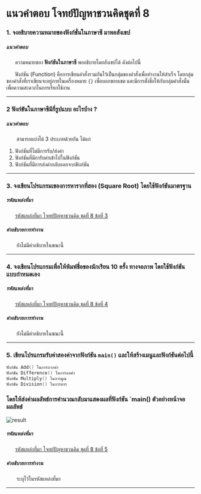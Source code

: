 # แนวคำตอบ โจทย์ปัญหาชวนคิดชุดที่ 8

### 1. จงอธิบายความหมายของฟังก์ชั่นในภาษาซี มาพอสังเขป

##### แนวคำตอบ
&nbsp;&nbsp;&nbsp;&nbsp;&nbsp;&nbsp;ความหมายของ **ฟังก์ชันในภาษาซี** พออธิบายโดยสังเขปได้ ดังต่อไปนี้

&nbsp;&nbsp;&nbsp;&nbsp;&nbsp;&nbsp;ฟังก์ชัน (Function) คือการเขียนคำสั่งรวมกันไว้เป็นกลุ่มของคำสั่งเพื่อทำงานให้สำเร็จ โดยกลุ่มของคำสั่งที่เราเขียนจะอยู่ภายในเครื่องหมาย `{}` เพื่อบอกขอบเขต และมีการตั้งชื่อให้กับกลุ่มคำสั่งนั้น เพื่อความสะดวกในการเรียกใช้งาน

---
### 2 ฟังก์ขันในภาษาซีมีกี่รูปแบบ อะไรบ้าง ?
##### แนวคำตอบ
&nbsp;&nbsp;&nbsp;&nbsp;&nbsp;&nbsp; สามารถแบ่งได้ 3 ประเภทด้วยกัน ได้แก่

1. ฟังก์ชันที่ไม่มีการรับ/ส่งค่า
2. ฟังก์ชันที่มีการับค่าเข้าไปในฟังก์ชัน
3. ฟังก์ชันที่มีการส่งค่ากลับออกจากฟังก์ชัน

---
### 3. จงเขียนโปรแกรมเของการหารากที่สอง (Square Root) โดยใช้ฟังก์ชันมาตรฐาน

##### รหัสแหล่งที่มา
&nbsp;&nbsp;&nbsp;&nbsp;&nbsp;&nbsp;[รหัสแหล่งที่มา โจทย์ปัญหาชวนคิด ชุดที่ 8 ข้อที่ 3 ](https://github.com/Vixolence/Jetavat_C-answer/blob/master/src/summary-8/8-3.c)

##### คำอธิบายการทำงาน
&nbsp;&nbsp;&nbsp;&nbsp;&nbsp;&nbsp;
ยังไม่มีคำอธิบายในขณะนี้

---
### 4. จงเขียนโปรแกรมเพื่อให้พิมพ์ชื่อของนักเรียน 10 ครั้ง ทางจอภาพ โดยใช้ฟังก์ชันแบบกำหนดเอง
##### รหัสแหล่งที่มา
&nbsp;&nbsp;&nbsp;&nbsp;&nbsp;&nbsp;[รหัสแหล่งที่มา โจทย์ปัญหาชวนคิด ชุดที่ 8 ข้อที่ 4 ](https://github.com/Vixolence/Jetavat_C-answer/blob/master/src/summary-8/8-4.c)

##### คำอธิบายการทำงาน
&nbsp;&nbsp;&nbsp;&nbsp;&nbsp;&nbsp;
ยังไม่มีคำอธิบายในขณะนี้

---
### 5. เขียนโปรแกรมรับค่าสองค่าจากฟังก์ชัน `main()` และให้สร้างเมนูและฟังก์ชันต่อไปนี้
 ```c
ฟังก์ชัน Add() ในการบวกค่า
ฟังก์ชัน Difference() ในการลบค่า
ฟังก์ชัน Multiply() ในการคูณ
ฟังก์ชัน Division() ในการหาร
```
### โดยให้ส่งค่าผลลัพธ์การคำนวณกลับมาแสดงผลที่ฟังก์ชัน `main() ตัวอย่างหน้าจอผลลัพธ์
![result](E:\Document\Kao\school.work\m.4\computer\jetavat\C\c-learning\pics\calc-func-result.PNG "result")

##### รหัสแหล่งที่มา
&nbsp;&nbsp;&nbsp;&nbsp;&nbsp;&nbsp;[รหัสแหล่งที่มา โจทย์ปัญหาชวนคิด ชุดที่ 8 ข้อที่ 5 ](https://github.com/Vixolence/Jetavat_C-answer/blob/master/src/summary-8/8-5.c)

##### คำอธิบายการทำงาน
&nbsp;&nbsp;&nbsp;&nbsp;&nbsp;&nbsp;
ระบุไว้ในรหัสแหล่งที่มา

---